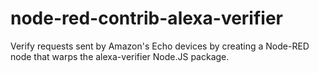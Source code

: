 # node-red-contrib-alexa-verifier
Verify requests sent by Amazon's Echo devices by creating a Node-RED node that warps the alexa-verifier Node.JS package.
